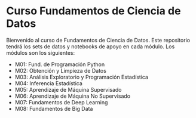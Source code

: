 # Curso Fundamentos de Ciencia de Datos

Bienvenido al curso de Fundamentos de Ciencia de Datos. Este repositorio tendrá los sets de datos y notebooks de apoyo en cada módulo. Los módulos son los siguientes:

- M01: Fund. de Programación Python
- M02: Obtención y Limpieza de Datos
- M03: Análisis Exploratorio y Programación Estadística
- M04: Inferencia Estadística
- M05: Aprendizaje de Máquina Supervisado
- M06: Aprendizaje de Máquina No Supervisado
- M07: Fundamentos de Deep Learning
- M08: Fundamentos de Big Data

